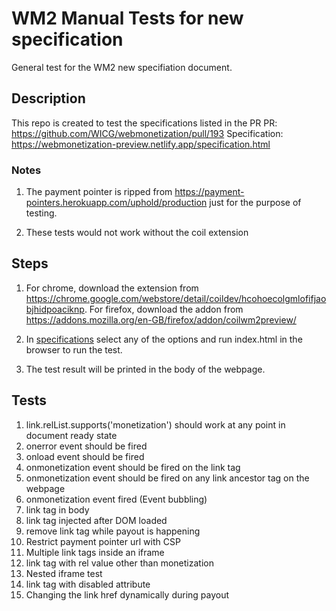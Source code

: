# WM2 Manual Tests for new specification
General test for the WM2 new specifiation document.

## Description
This repo is created to test the specifications listed in the PR 
PR: https://github.com/WICG/webmonetization/pull/193
Specification: https://webmonetization-preview.netlify.app/specification.html

### Notes
1. The payment pointer is ripped from https://payment-pointers.herokuapp.com/uphold/production just for the purpose of testing.

2. These tests would not work without the coil extension

## Steps
1. For chrome, download the extension from https://chrome.google.com/webstore/detail/coildev/hcohoecolgmlofifjaobjhidpoaciknp. For firefox, download the addon from https://addons.mozilla.org/en-GB/firefox/addon/coilwm2preview/

2. In [specifications](/specifications/) select any of the options and run index.html in the browser to run the test.

3. The test result will be printed in the body of the webpage.

## Tests
1. link.relList.supports('monetization') should work at any point in document ready state
2. onerror event should be fired
3. onload event should be fired
4. onmonetization event should be fired on the link tag
5. onmonetization event should be fired on any link ancestor tag on the webpage
6. onmonetization event fired (Event bubbling)
7. link tag in body
8. link tag injected after DOM loaded
9. remove link tag while payout is happening
10. Restrict payment pointer url with CSP
11. Multiple link tags inside an iframe
12. link tag with rel value other than monetization
13. Nested iframe test
14. link tag with disabled attribute
15. Changing the link href dynamically during payout